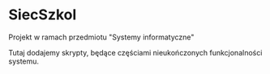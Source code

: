 # SiecSzkol
Projekt w ramach przedmiotu "Systemy informatyczne"

Tutaj dodajemy skrypty, będące częściami nieukończonych funkcjonalności systemu.
